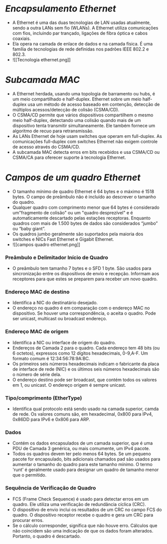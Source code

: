 # *Encapsulamento Ethernet*

- A Ethernet é uma das duas tecnologias de LAN usadas atualmente, sendo a outra LANs sem fio (WLANs). A Ethernet utiliza comunicações com fios, incluindo par trançado, ligações de fibra óptica e cabos coaxiais.
- Ela opera na camada de enlace de dados e na camada física. É uma família de tecnologias de rede definidas nos padrões IEEE 802.2 e 802.3. 
- ![[Tecnologia ethernet.png]]

# *Subcamada MAC*

- A Ethernet herdada, usando uma topologia de barramento ou hubs, é um meio compartilhado e half-duplex. Ethernet sobre um meio half-duplex usa um método de acesso baseado em contenção, detecção de múltiplos acessos/detecção de colisão (CSMA/CD). 
- O CSMA/CD permite que vários dispositivos compartilhem o mesmo meio half-duplex, detectando uma colisão quando mais de um dispositivo tenta transmitir simultaneamente. Ele também fornece um algoritmo de recuo para retransmissão.
- As LANs Ethernet de hoje usam switches que operam em full-duplex. As comunicações full-duplex com switches Ethernet não exigem controle de acesso através do CSMA/CD.
- A subcamada MAC detecta erros em bits recebidos e usa CSMA/CD ou CSMA/CA para oferecer suporte à tecnologia Ethernet. 

# *Campos de um quadro Ethernet*

- O tamanho mínimo de quadro Ethernet é 64 bytes e o máximo é 1518 bytes. O campo de preâmbulo não é incluído ao descrever o tamanho do quadro.
- Qualquer quadro com comprimento menor que 64 bytes é considerado um"fragmento de colisão" ou um "quadro desprezível" e é automaticamente descartado pelas estações receptoras. Enquanto quadros com mais de 1.500 bytes de dados são considerados “jumbo” ou “baby giant”.
- Os quadros jumbo geralmente são suportados pela maioria dos switches e NICs Fast Ethernet e Gigabit Ethernet.
- ![[campos quadro ethernet.png]]

### **Preâmbulo e Delimitador Início de Quadro**

- O preâmbulo tem tamanho 7 bytes e o SFD 1 byte. São usados para sincronização entre os dispositivos de envio e recepção. Informam aos receptores para que estes se preparem para receber um novo quadro.
### **Endereço MAC de destino**

- Identifica a NIC do destinatário desejado. 
- O endereço no quadro é em comparação com o endereço MAC no dispositivo. Se houver uma correspondência, o aceita o quadro. Pode ser unicast, multicast ou broadcast endereço.
### **Endereço MAC de origem**

- Identifica a NIC ou interface de origem do quadro.
- Endereços de Camada 2 para o quadro. Cada endereço tem 48 bits (ou 6 octetos), expressos como 12 dígitos hexadecimais, 0-9,A-F. Um formato comum é 12:34:56:78:9A:BC. 
- Os primeiros seis números hexadecimais indicam o fabricante da placa de interface de rede (NIC) e os últimos seis números hexadecimais são o número de série dela. 
- O endereço destino pode ser broadcast, que contém todos os valores em 1, ou unicast. O endereço origem é sempre unicast.
### **Tipo/comprimento (EtherType)**

- Identifica qual protocolo está sendo usado na camada superior, camda de rede. Os valores comuns são, em hexadecimal, 0x800 para IPv4, 0x86DD para IPv6 e 0x806 para ARP.
### **Dados**

- Contém os dados encapsulados de um camada superior, que é uma PDU de Camada 3 genérica, ou mais comumente, um IPv4 pacote. 
- Todos os quadros devem ter pelo menos 64 bytes. Se um pequeno pacote for encapsulado, bits adicionais chamados pad são usados para aumentar o tamanho do quadro para este tamanho mínimo. O termo 'runt' é geralmente usado para designar um quadro de tamanho menor que o permitido. 
### **Sequência de Verificação de Quadro**

- FCS (Frame Check Sequence) é usado para detectar erros em um quadro. Ele utiliza uma verificação de redundância cíclica (CRC).
- O dispositivo de envio inclui os resultados de um CRC no campo FCS do quadro. O dispositivo receptor recebe o quadro e gera um CRC para procurar erros.
- Se o cálculo corresponder, significa que não houve erro. Cálculos que não coincidem são uma indicação de que os dados foram alterados. Portanto, o quadro é descartado.